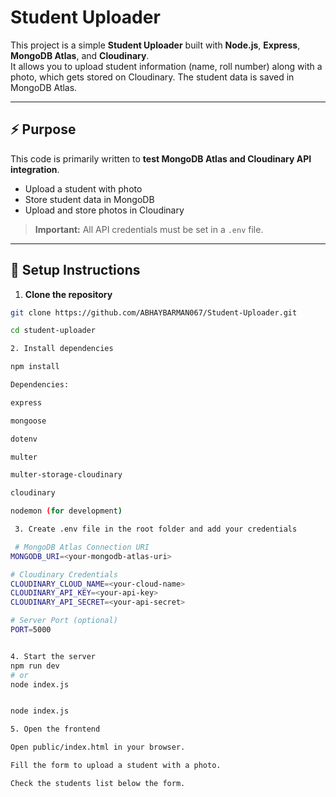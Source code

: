# Student Uploader

This project is a simple **Student Uploader** built with **Node.js**, **Express**, **MongoDB Atlas**, and **Cloudinary**.  
It allows you to upload student information (name, roll number) along with a photo, which gets stored on Cloudinary. The student data is saved in MongoDB Atlas.

---

## ⚡ Purpose

This code is primarily written to **test MongoDB Atlas and Cloudinary API integration**.  

- Upload a student with photo  
- Store student data in MongoDB  
- Upload and store photos in Cloudinary  

> **Important:** All API credentials must be set in a `.env` file.

---

## 📝 Setup Instructions

1. **Clone the repository**  

```bash
git clone https://github.com/ABHAYBARMAN067/Student-Uploader.git

cd student-uploader

2. Install dependencies

npm install

Dependencies:

express

mongoose

dotenv

multer

multer-storage-cloudinary

cloudinary

nodemon (for development)

 3. Create .env file in the root folder and add your credentials

 # MongoDB Atlas Connection URI
MONGODB_URI=<your-mongodb-atlas-uri>

# Cloudinary Credentials
CLOUDINARY_CLOUD_NAME=<your-cloud-name>
CLOUDINARY_API_KEY=<your-api-key>
CLOUDINARY_API_SECRET=<your-api-secret>

# Server Port (optional)
PORT=5000


4. Start the server
npm run dev
# or
node index.js


node index.js

5. Open the frontend

Open public/index.html in your browser.

Fill the form to upload a student with a photo.

Check the students list below the form.
